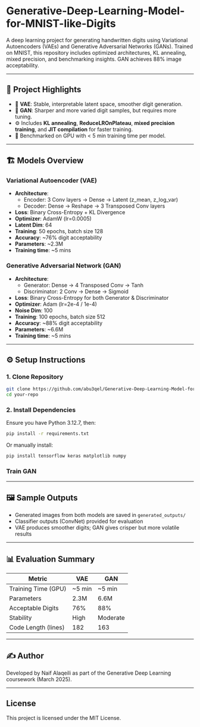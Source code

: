 # Generative-Deep-Learning-Model-for-MNIST-like-Digits
A deep learning project for generating handwritten digits using Variational Autoencoders (VAEs) and Generative Adversarial Networks (GANs). Trained on MNIST, this repository includes optimized architectures, KL annealing, mixed precision, and benchmarking insights. GAN achieves 88% image acceptability.

---

## 📌 Project Highlights

- 🔄 **VAE**: Stable, interpretable latent space, smoother digit generation.
- 🎨 **GAN**: Sharper and more varied digit samples, but requires more tuning.
- ⚙️ Includes **KL annealing**, **ReduceLROnPlateau**, **mixed precision training**, and **JIT compilation** for faster training.
- 🧪 Benchmarked on GPU with < 5 min training time per model.

---

## 🏗️ Models Overview

### Variational Autoencoder (VAE)

- **Architecture**:
  - Encoder: 3 Conv layers → Dense → Latent (z_mean, z_log_var)
  - Decoder: Dense → Reshape → 3 Transposed Conv layers
- **Loss**: Binary Cross-Entropy + KL Divergence
- **Optimizer**: AdamW (lr=0.0005)
- **Latent Dim**: 64
- **Training**: 50 epochs, batch size 128
- **Accuracy**: ~76% digit acceptability
- **Parameters**: ~2.3M
- **Training time**: ~5 mins

### Generative Adversarial Network (GAN)

- **Architecture**:
  - Generator: Dense → 4 Transposed Conv → Tanh
  - Discriminator: 2 Conv → Dense → Sigmoid
- **Loss**: Binary Cross-Entropy for both Generator & Discriminator
- **Optimizer**: Adam (lr=2e-4 / 1e-4)
- **Noise Dim**: 100
- **Training**: 100 epochs, batch size 512
- **Accuracy**: ~88% digit acceptability
- **Parameters**: ~6.6M
- **Training time**: ~5 mins

---

## ⚙️ Setup Instructions

### 1. Clone Repository

```bash
git clone https://github.com/abu3qel/Generative-Deep-Learning-Model-for-MNIST-like-Digits.git
cd your-repo
````

### 2. Install Dependencies

Ensure you have Python 3.12.7, then:

```bash
pip install -r requirements.txt
```

Or manually install:

```bash
pip install tensorflow keras matplotlib numpy
```
### Train GAN

---

## 🖼️ Sample Outputs

* Generated images from both models are saved in `generated_outputs/`
* Classifier outputs (ConvNet) provided for evaluation
* VAE produces smoother digits; GAN gives crisper but more volatile results

---

## 📊 Evaluation Summary

| Metric              | VAE     | GAN      |
| ------------------- | ------- | -------- |
| Training Time (GPU) | \~5 min | \~5 min  |
| Parameters          | 2.3M    | 6.6M     |
| Acceptable Digits   | 76%     | 88%      |
| Stability           | High    | Moderate |
| Code Length (lines) | 182     | 163      |

---

## ✍️ Author

Developed by Naif Alaqeili as part of the Generative Deep Learning coursework (March 2025).

---

## License

This project is licensed under the MIT License.


